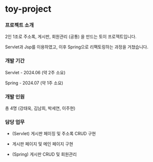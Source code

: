 # toy-project



### 프로젝트 소개

2인 1조로 주소록, 게시판, 회원관리 (공통) 을 만드는 토이 프로젝트입니다.

Servlet과 Jsp를 이용하였고, 이후 Spring으로 리팩토링하는 과정을 거쳤습니다.



### 개발 기간

Servlet - 2024.06 (약 2주 소요)

Spring - 2024.07 (약 1주 소요)



### 개발 인원

총 4명 (강태욱, 김남희, 박세연, 이주현)



### 담당 업무

- (Servlet) 게시판 페이징 및 주소록 CRUD 구현

- 게시판 페이지 및 메인 페이지 구현
  
- (Spring) 게시판 CRUD 및 회원관리
